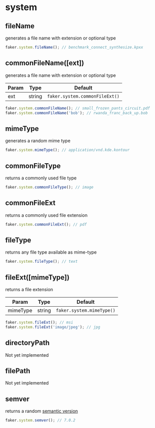 # system

## fileName

generates a file name with extension or optional type

```js
faker.system.fileName(); // benchmark_connect_synthesize.kpxx
```

## commonFileName([ext])

generates a file name with extension or optional type


| Param | Type   |            Default             |
| ----- | ------ | :----------------------------: |
| ext   | string | `faker.system.commonFileExt()` |


```js
faker.system.commonFileName(); // small_frozen_pants_circuit.pdf
faker.system.commonFileName('bob'); // rwanda_franc_back_up.bob
```

## mimeType

generates a random mime type

```js
faker.system.mimeType(); // application/vnd.kde.kontour
```

## commonFileType

returns a commonly used file type

```js
faker.system.commonFileType(); // image
```

## commonFileExt

returns a commonly used file extension

```js
faker.system.commonFileExt(); // pdf
```

## fileType

returns any file type available as mime-type

```js
faker.system.fileType(); // text
```

## fileExt([mimeType])

returns a file extension


| Param    | Type   |          Default          |
| -------- | ------ | :-----------------------: |
| mimeType | string | `faker.system.mimeType()` |


```js
faker.system.fileExt(); // msi
faker.system.fileExt('image/jpeg'); // jpg
```

## directoryPath


Not yet implemented


## filePath


Not yet implemented


## semver

returns a random [semantic version](https://semver.org/)

```js
faker.system.semver(); // 7.0.2
```